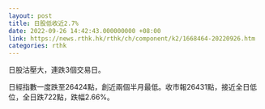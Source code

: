```yaml
---
layout: post
title: 日股低收近2.7%
date: 2022-09-26 14:42:43.000000000 +08:00
link: https://news.rthk.hk/rthk/ch/component/k2/1668464-20220926.htm
categories: rthk
---
```


日股沽壓大，連跌3個交易日。

日經指數一度跌至26424點，創近兩個半月最低。收市報26431點，接近全日低位，全日跌722點，跌幅2.66%。
